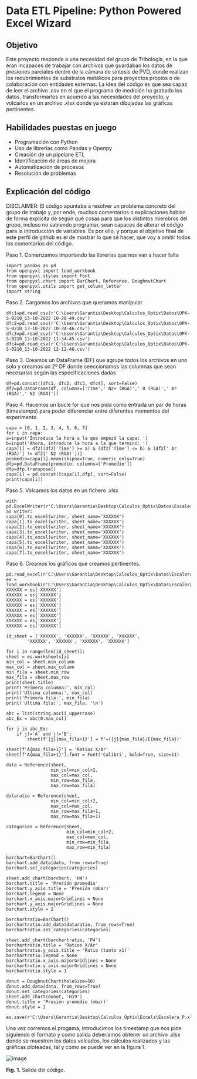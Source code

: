 # Data ETL Pipeline: Python Powered Excel Wizard

## Objetivo
Este proyecto responde a una necesidad del grupo de Tribología, en la que eran incapaces de trabajar con archivos que guardaban los datos de presiones parciales dentro de la cámara de síntesis de PVD, donde realizan los recubrimientos de substratos metálicos para proyectos propios o de colaboración con entidades externas. La idea del código es que sea capaz de leer el archivo .csv en el que el programa de medición ha grabado los datos, transformarlos en acuerdo a las necesidades del proyecto, y volcarlos en un archivo .xlsx donde ya estarán dibujadas las gráficas pertinentes.

## Habilidades puestas en juego
- Programación con Python
- Uso de librerías como Pandas y Openpy
- Creación de un pipelane ETL
- Identificación de áreas de mejora
- Automatización de procesos
- Resolución de problemas

## Explicación del código

DISCLAIMER: El código apuntaba a resolver un problema concreto del grupo de trabajo y, por ende, muchos comentarios o explicaciones hablan de forma explícita de según qué cosas para que los distintos miembros del grupo, incluso no sabiendo programar, sean capaces de alterar el código para la introducción de variables. Es por ello, y porque el objetivo final de este perfil de github es el de mostrar lo que sé hacer, que voy a omitir todos los comentarios del código. 

Paso 1. Comenzamos importando las librerías que nos van a hacer falta

    import pandas as pd
    from openpyxl import load_workbook
    from openpyxl.styles import Font
    from openpyxl.chart import BarChart, Reference, DoughnutChart
    from openpyxl.utils import get_column_letter
    import string

Paso 2. Cargamos los archivos que queramos manipular

    dfc1=pd.read_csv(r'C:\Users\Garantia\Desktop\Calculos_Optix\Datos\OPX-S-0210_13-10-2022 10-28-49.csv')
    dfc2=pd.read_csv(r'C:\Users\Garantia\Desktop\Calculos_Optix\Datos\OPX-S-0210_13-10-2022 10-34-46.csv')
    dfc3=pd.read_csv(r'C:\Users\Garantia\Desktop\Calculos_Optix\Datos\OPX-S-0210_13-10-2022 11-34-45.csv')
    dfc4=pd.read_csv(r'C:\Users\Garantia\Desktop\Calculos_Optix\Datos\OPX-S-0210_13-10-2022 12-12-46.csv')

Paso 3. Creamos un DataFrame (DF) que agrupe todos los archivos en uno solo y creamos un 2º DF donde seeccionamos las columnas que sean necesarias según las especificaciones dadas

    df=pd.concat([dfc1, dfc2, dfc3, dfc4], sort=False)
    df2=pd.DataFrame(df, columns=['Time',' N2+ (RGA)',' O (RGA)',' Ar (RGA)',' N2 (RGA)'])

Paso 4. Hacemos un bucle for que nos pida como entrada un par de horas (timestamps) para poder diferenciar entre diferentes momentos del experimento.

    capa = [0, 1, 2, 3, 4, 5, 6, 7]
    for i in capa:
    a=input('Introduce la hora a la que empezó la capa: ')
    b=input('Ahora, introduce la hora a la que terminó: ')
    capa[i] = df2[(df2['Time'] >= a) & (df2['Time'] <= b) & (df2[' Ar (RGA)'] != df2[' N2 (RGA)'])] 
    promedio=capa[i].mean(skipna=True, numeric_only=True)
    dfp=pd.DataFrame(promedio, columns=['Promedio'])
    dfp=dfp.transpose()
    capa[i] = pd.concat([capa[i],dfp], sort=False) 
    print(capa[i])

Paso 5. Volcamos los datos en un fichero .xlsx

    with pd.ExcelWriter(r'C:\Users\Garantia\Desktop\Calculos_Optix\Datos\Escalera_P.xlsx') as writer:
    capa[0].to_excel(writer, sheet_name='XXXXXX') 
    capa[1].to_excel(writer, sheet_name='XXXXXX')
    capa[2].to_excel(writer, sheet_name='XXXXXX')
    capa[3].to_excel(writer, sheet_name='XXXXXX')
    capa[4].to_excel(writer, sheet_name='XXXXXX')
    capa[5].to_excel(writer, sheet_name='XXXXXX')
    capa[6].to_excel(writer, sheet_name='XXXXXX')
    capa[7].to_excel(writer, sheet_name='XXXXXX')

Paso 6. Creamos los gráficos que creamos pertinentes.

    pd.read_excel(r'C:\Users\Garantia\Desktop\Calculos_Optix\Datos\Escalera_P.xlsx')
    es = load_workbook(r'C:\Users\Garantia\Desktop\Calculos_Optix\Datos\Escalera_P.xlsx')
    XXXXXX = es['XXXXXX']
    XXXXXX = es['XXXXXX']
    XXXXXX = es['XXXXXX']
    XXXXXX = es['XXXXXX']
    XXXXXX = es['XXXXXX']
    XXXXXX = es['XXXXXX']
    XXXXXX = es['XXXXXX']
    XXXXXX = es['XXXXXX']

    id_sheet = ['XXXXXX', 'XXXXXX', 'XXXXXX', 'XXXXXX', 
            'XXXXXX', 'XXXXXX', 'XXXXXX', 'XXXXXX']

    for i in range(len(id_sheet)):
    sheet = es.worksheets[i]
    min_col = sheet.min_column
    max_col = sheet.max_column
    min_fila = sheet.min_row
    max_fila = sheet.max_row
    print(sheet.title)
    print('Primera columna:', min_col)
    print('Ultima columna:', max_col)
    print('Primera fila:', min_fila)
    print('Ultima fila:', max_fila, '\n')

    abc = list(string.ascii_uppercase)
    abc_Ex = abc[0:max_col]
 
    for j in abc_Ex:
        if j!='A' and j!='B':
            sheet[f'{j}{max_fila+1}'] = f'=({j}{max_fila}/E{max_fila})'
    
    sheet[f'A{max_fila+1}'] = 'Ratios X/Ar'
    sheet[f'A{max_fila+1}'].font = Font('Calibri', bold=True, size=11)
     
    data = Reference(sheet,
                     min_col=min_col+2,  
                     max_col=max_col,
                     min_row=max_fila, 
                     max_row=max_fila)
    
    dataratio = Reference(sheet,
                     min_col=min_col+2, 
                     max_col=max_col,
                     min_row=max_fila+1, 
                     max_row=max_fila+1)
    
    categories = Reference(sheet,
                           min_col=min_col+2,
                           max_col=max_col, 
                           min_row=min_fila,
                           max_row=min_fila) 
                                             
    barchart=BarChart()
    barchart.add_data(data, from_rows=True)
    barchart.set_categories(categories)
     
    sheet.add_chart(barchart, 'H4')
    barchart.title = 'Presión promedio'
    barchart.y_axis.title = 'Presión (mbar)'
    barchart.legend = None
    barchart.x_axis.majorGridlines = None
    barchart.y_axis.majorGridlines = None
    barchart.style = 2
    
    barchartratio=BarChart()
    barchartratio.add_data(dataratio, from_rows=True)
    barchartratio.set_categories(categories)
    
    sheet.add_chart(barchartratio, 'P4')
    barchartratio.title = 'Ratios X/Ar'
    barchartratio.y_axis.title = 'Ratio (tanto x1)'
    barchartratio.legend = None
    barchartratio.x_axis.majorGridlines = None
    barchartratio.y_axis.majorGridlines = None
    barchartratio.style = 1
    
    donut = DoughnutChart(holeSize=50)
    donut.add_data(data, from_rows=True)
    donut.set_categories(categories)
    sheet.add_chart(donut, 'H19')
    donut.title = 'Presión promedio (mbar)'
    donut.style = 2
    
    es.save(r'C:\Users\Garantia\Desktop\Calculos_Optix\Excels\Escalera_P.xlsx')

Una vez corremos el progama, introducimos los timestamp que nos pide siguiendo el formato y como salida deberíamos obtener un archivo .xlsx donde se muestren los datos volcados, los cálculos realizados y las gráficas ploteadas, tal y como se puede ver en la figura 1.

![image](https://github.com/JoseManuelMdlV/Data-ETL-Pipeline-Python-Powered-Excel-Wizard/assets/83475119/d66d4c17-9338-45fb-a657-bebd78f91824)

<b>Fig. 1.</b> Salida del código.
